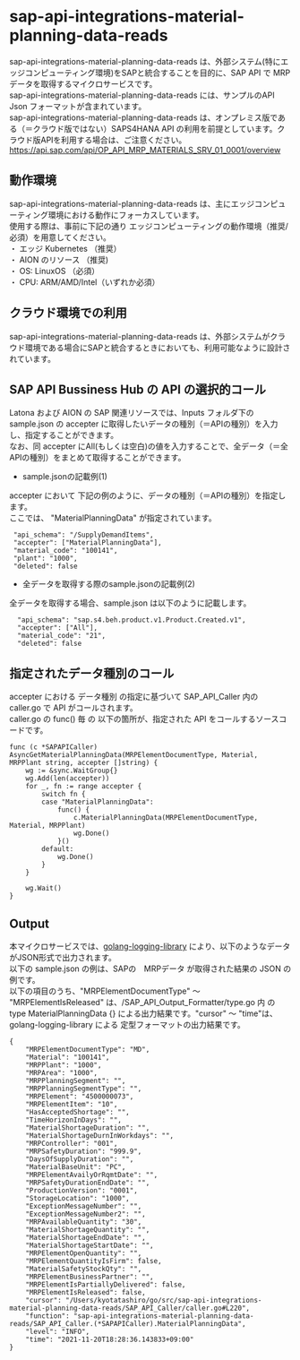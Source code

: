 # sap-api-integrations-material-planning-data-reads  
sap-api-integrations-material-planning-data-reads は、外部システム(特にエッジコンピューティング環境)をSAPと統合することを目的に、SAP API で MRP データを取得するマイクロサービスです。    
sap-api-integrations-material-planning-data-reads には、サンプルのAPI Json フォーマットが含まれています。  
sap-api-integrations-material-planning-data-reads は、オンプレミス版である（＝クラウド版ではない）SAPS4HANA API の利用を前提としています。クラウド版APIを利用する場合は、ご注意ください。  
https://api.sap.com/api/OP_API_MRP_MATERIALS_SRV_01_0001/overview

## 動作環境
sap-api-integrations-material-planning-data-reads は、主にエッジコンピューティング環境における動作にフォーカスしています。   
使用する際は、事前に下記の通り エッジコンピューティングの動作環境（推奨/必須）を用意してください。   
・ エッジ Kubernetes （推奨）    
・ AION のリソース （推奨)    
・ OS: LinuxOS （必須）    
・ CPU: ARM/AMD/Intel（いずれか必須） 

## クラウド環境での利用  
sap-api-integrations-material-planning-data-reads は、外部システムがクラウド環境である場合にSAPと統合するときにおいても、利用可能なように設計されています。  

## SAP API Bussiness Hub の API の選択的コール

Latona および AION の SAP 関連リソースでは、Inputs フォルダ下の sample.json の accepter に取得したいデータの種別（＝APIの種別）を入力し、指定することができます。  
なお、同 accepter にAll(もしくは空白)の値を入力することで、全データ（＝全APIの種別）をまとめて取得することができます。  

* sample.jsonの記載例(1)  

accepter において 下記の例のように、データの種別（＝APIの種別）を指定します。  
ここでは、 "MaterialPlanningData" が指定されています。    
  
```
 "api_schema": "/SupplyDemandItems",
 "accepter": ["MaterialPlanningData"],
 "material_code": "100141",
 "plant": "1000",
 "deleted": false
```
  
* 全データを取得する際のsample.jsonの記載例(2)  

全データを取得する場合、sample.json は以下のように記載します。  

```
  "api_schema": "sap.s4.beh.product.v1.Product.Created.v1",
  "accepter": ["All"],
  "material_code": "21",
  "deleted": false
```
## 指定されたデータ種別のコール

accepter における データ種別 の指定に基づいて SAP_API_Caller 内の caller.go で API がコールされます。  
caller.go の func() 毎 の 以下の箇所が、指定された API をコールするソースコードです。  

```
func (c *SAPAPICaller) AsyncGetMaterialPlanningData(MRPElementDocumentType, Material, MRPPlant string, accepter []string) {
	wg := &sync.WaitGroup{}
	wg.Add(len(accepter))
	for _, fn := range accepter {
		switch fn {
		case "MaterialPlanningData":
			func() {
				c.MaterialPlanningData(MRPElementDocumentType, Material, MRPPlant)
				wg.Done()
			}()
		default:
			wg.Done()
		}
	}

	wg.Wait()
}
```

## Output  
本マイクロサービスでは、[golang-logging-library](https://github.com/latonaio/golang-logging-library) により、以下のようなデータがJSON形式で出力されます。   
以下の sample.json の例は、SAPの　MRPデータ が取得された結果の JSON の例です。  
以下の項目のうち、"MRPElementDocumentType" ～ "MRPElementIsReleased" は、/SAP_API_Output_Formatter/type.go 内 の type MaterialPlanningData {} による出力結果です。"cursor" ～ "time"は、golang-logging-library による 定型フォーマットの出力結果です。    

```
{
	"MRPElementDocumentType": "MD",
	"Material": "100141",
	"MRPPlant": "1000",
	"MRPArea": "1000",
	"MRPPlanningSegment": "",
	"MRPPlanningSegmentType": "",
	"MRPElement": "4500000073",
	"MRPElementItem": "10",
	"HasAcceptedShortage": "",
	"TimeHorizonInDays": "",
	"MaterialShortageDuration": "",
	"MaterialShortageDurnInWorkdays": "",
	"MRPController": "001",
	"MRPSafetyDuration": "999.9",
	"DaysOfSupplyDuration": "",
	"MaterialBaseUnit": "PC",
	"MRPElementAvailyOrRqmtDate": "",
	"MRPSafetyDurationEndDate": "",
	"ProductionVersion": "0001",
	"StorageLocation": "1000",
	"ExceptionMessageNumber": "",
	"ExceptionMessageNumber2": "",
	"MRPAvailableQuantity": "30",
	"MaterialShortageQuantity": "",
	"MaterialShortageEndDate": "",
	"MaterialShortageStartDate": "",
	"MRPElementOpenQuantity": "",
	"MRPElementQuantityIsFirm": false,
	"MaterialSafetyStockQty": "",
	"MRPElementBusinessPartner": "",
	"MRPElementIsPartiallyDelivered": false,
	"MRPElementIsReleased": false,
	"cursor": "/Users/kyotatashiro/go/src/sap-api-integrations-material-planning-data-reads/SAP_API_Caller/caller.go#L220",
	"function": "sap-api-integrations-material-planning-data-reads/SAP_API_Caller.(*SAPAPICaller).MaterialPlanningData",
	"level": "INFO",
	"time": "2021-11-20T18:28:36.143833+09:00"
}
```